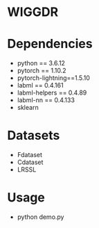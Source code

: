 # WIGGDR
# Dependencies
* python == 3.6.12
* pytorch == 1.10.2
* pytorch-lightning==1.5.10
* labml == 0.4.161
* labml-helpers == 0.4.89
* labml-nn == 0.4.133
* sklearn
# Datasets
* Fdataset
* Cdataset
* LRSSL
# Usage
* python demo.py
